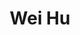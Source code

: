 ---
# Display name
title: Wei Hu
tags: [ke, ke_prof]

# Name pronunciation (optional)
name_pronunciation: 

superuser: false
highlight_name: false

# If the homepage is not available, leave the field below empty
# otherwise, provide url like '/authors/alice/' or 'https://www.example.com'
homepage: http://ws.nju.edu.cn/~whu

# Role/position/tagline
role: <a href="https://www.nju.edu.cn">Nanjing University&nbsp;&nbsp;School of Computer Science</a>

# Organizations/Affiliations to display in Biography box
organizations:
  - name: The Knowledge Mining Team
    url: http://ws2.nju.edu.cn/kgwiki/doku.php?id=en:start

# Social network links
# Need to use another icon? Simply download the SVG icon to your `assets/media/icons/` folder.
profiles:
  - icon: at-symbol
    url: 'mailto:jingweix@nju.edu.cn'
    label: E-mail Me
  - icon: custom/dblp
    url: https://dblp.org/pid/52/173-7.html
  - icon: brands/google-scholar
    url: https://scholar.google.com/citations?user=iWs168sAAAAJ&amp;hl=en
  # - icon: brands/x
  #   url: https://twitter.com/GetResearchDev
  # - icon: brands/instagram
  #   url: https://www.instagram.com/
  # - icon: brands/github
  #   url: https://github.com/gcushen
  # - icon: brands/linkedin
  #   url: https://www.linkedin.com/
  # - icon: academicons/google-scholar
  #   url: https://scholar.google.com/
  # - icon: academicons/orcid
  #   url: https://orcid.org/
---